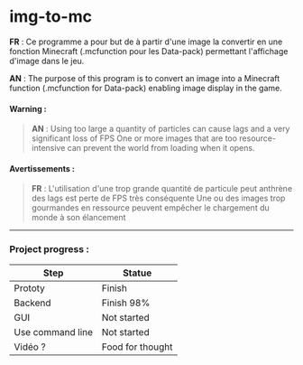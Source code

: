 # img-to-mc
  **FR** : Ce programme a pour but de à partir d'une image la convertir en une fonction Minecraft (.mcfunction pour les Data-pack) permettant l'affichage d'image dans le jeu.
  
  **AN** : The purpose of this program is to convert an image into a Minecraft function (.mcfunction for Data-pack) enabling image display in the game.


#### Warning :
> **AN** : Using too large a quantity of particles can cause lags and a very significant loss of FPS
> One or more images that are too resource-intensive can prevent the world from loading when it opens.


#### Avertissements :
> **FR** : L'utilisation d'une trop grande quantité de particule peut anthrène des lags est perte de FPS très conséquente 
> Une ou des images trop gourmandes en ressource peuvent empêcher le chargement du monde à son élancement
  
*************************************

### Project progress :

| Step              | Statue           |
|-------------------|------------------|
| Prototy           | Finish           |
| Backend           | Finish 98%       |
| GUI               | Not started      |
| Use command line  | Not started      |
| Vidéo ?           | Food for thought |
